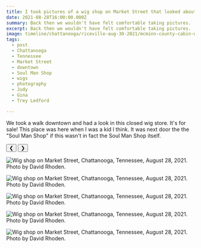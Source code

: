 ```yaml
---
title: I took pictures of a wig shop on Market Street that looked about the same when I was in high school.
date: 2021-08-28T16:00:00.000Z
summary: Back then we wouldn't have felt comfortable taking pictures.
excerpt: Back then we wouldn't have felt comfortable taking pictures.
image: timeline/chattanooga/riceville-aug-30-2021/mcminn-county-cabin-with-tom-and-noy-sep-1-2021.jpg
tags:
  - post 
  - Chattanooga
  - Tennessee
  - Market Street
  - downtown
  - Soul Man Shop
  - wigs
  - photography
  - Judy
  - Gina
  - Trey Ledford

---
```


We took a walk downtown and had a look in this closed wig store. It's for sale! This place was here when I was a kid I think. It was next door the the "Soul Man Shop" if this wasn't in fact the Soul Man Shop itself.

<div id="viewport">
    <button id="buttonPrevious">&#10094;</button>
    <button id="buttonNext">&#10095;</button>


![Wig shop on Market Street, Chattanooga, Tennessee, August 28, 2021. Photo by David Rhoden.](/static/img/timeline/chattanooga/wig-shop-aug-28-2021/wig-shop-aug-28-2021-1.jpg)

![Wig shop on Market Street, Chattanooga, Tennessee, August 28, 2021. Photo by David Rhoden.](/static/img/timeline/chattanooga/wig-shop-aug-28-2021/wig-shop-aug-28-2021-2.jpg)

![Wig shop on Market Street, Chattanooga, Tennessee, August 28, 2021. Photo by David Rhoden.](/static/img/timeline/chattanooga/wig-shop-aug-28-2021/wig-shop-aug-28-2021-3.jpg)

![Wig shop on Market Street, Chattanooga, Tennessee, August 28, 2021. Photo by David Rhoden.](/static/img/timeline/chattanooga/wig-shop-aug-28-2021/wig-shop-aug-28-2021-4.jpg)

![Wig shop on Market Street, Chattanooga, Tennessee, August 28, 2021. Photo by David Rhoden.](/static/img/timeline/chattanooga/riceville-aug-30-2021/wig-shop-aug-28-2021-5.jpg)

</div>
<div id="caption"></div>

